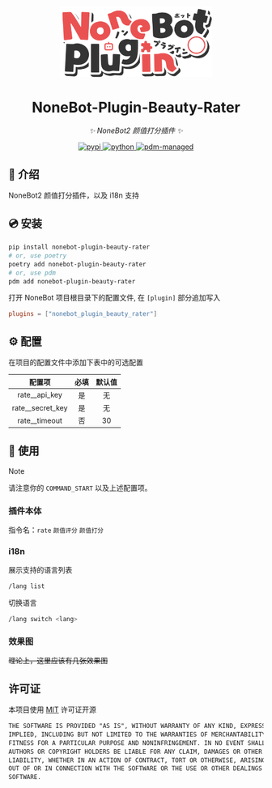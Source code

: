 <!-- markdownlint-disable MD033 MD036 MD041 MD045 -->
<div align="center">
  <a href="https://v2.nonebot.dev/store">
    <img src="./docs/NoneBotPlugin.svg" width="300" alt="logo">
  </a>

</div>

<div align="center">

# NoneBot-Plugin-Beauty-Rater

_✨ NoneBot2 颜值打分插件 ✨_

<a href="">
  <img src="https://img.shields.io/pypi/v/nonebot-plugin-beauty-rater.svg" alt="pypi"
</a>
<img src="https://img.shields.io/badge/python-3.10+-blue.svg" alt="python">
<a href="https://pdm.fming.dev">
  <img src="https://img.shields.io/badge/pdm-managed-blueviolet" alt="pdm-managed">
</a>

</div>

## 📖 介绍

NoneBot2 颜值打分插件，以及 i18n 支持

## 💿 安装

```bash
pip install nonebot-plugin-beauty-rater
# or, use poetry
poetry add nonebot-plugin-beauty-rater
# or, use pdm
pdm add nonebot-plugin-beauty-rater
```

打开 NoneBot 项目根目录下的配置文件, 在 `[plugin]` 部分追加写入

```toml
plugins = ["nonebot_plugin_beauty_rater"]
```

## ⚙️ 配置

在项目的配置文件中添加下表中的可选配置

| 配置项 | 必填 | 默认值 |
| :---: | :---: | :---: |
| rate__api_key | 是 | 无 |
| rate__secret_key | 是 | 无 |
| rate__timeout | 否 | 30 |

## 🎉 使用

> [!note]
> 请注意你的 `COMMAND_START` 以及上述配置项。

### 插件本体

指令名：`rate` `颜值评分` `颜值打分`

### i18n

展示支持的语言列表

```bash
/lang list
```

切换语言

```bash
/lang switch <lang>
```

### 效果图

~~理论上，这里应该有几张效果图~~

## 许可证

本项目使用 [MIT](./LICENSE) 许可证开源

```txt
THE SOFTWARE IS PROVIDED "AS IS", WITHOUT WARRANTY OF ANY KIND, EXPRESS OR
IMPLIED, INCLUDING BUT NOT LIMITED TO THE WARRANTIES OF MERCHANTABILITY,
FITNESS FOR A PARTICULAR PURPOSE AND NONINFRINGEMENT. IN NO EVENT SHALL THE
AUTHORS OR COPYRIGHT HOLDERS BE LIABLE FOR ANY CLAIM, DAMAGES OR OTHER
LIABILITY, WHETHER IN AN ACTION OF CONTRACT, TORT OR OTHERWISE, ARISING FROM,
OUT OF OR IN CONNECTION WITH THE SOFTWARE OR THE USE OR OTHER DEALINGS IN THE
SOFTWARE.
```
